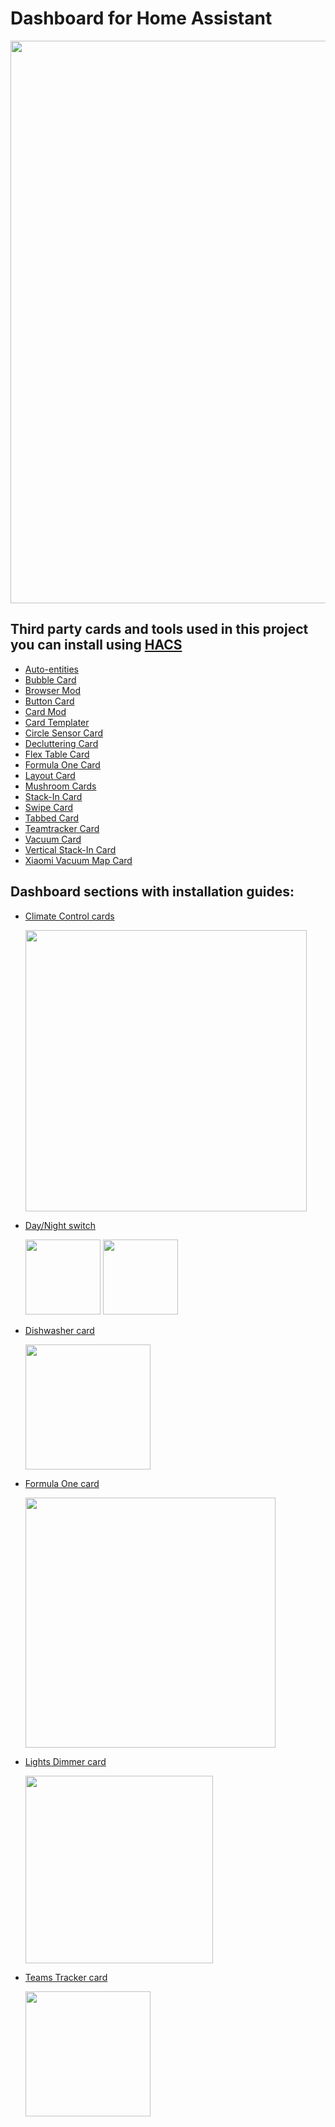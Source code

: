 # Dashboard for Home Assistant

<img src="https://github.com/user-attachments/assets/ffbfe8f6-f214-4dce-9a00-8848d68b2548" width="900">

## Third party cards and tools used in this project you can install using [HACS](https://www.hacs.xyz/)

- [Auto-entities](https://github.com/thomasloven/lovelace-auto-entities)
- [Bubble Card](https://github.com/Cyberjunky/Home-Assistant-Lovelace-Bubble-Card)
- [Browser Mod](https://github.com/thomasloven/hass-browser_mod)
- [Button Card](https://github.com/custom-cards/button-card)
- [Card Mod](https://github.com/thomasloven/lovelace-card-mod)
- [Card Templater](https://github.com/gadgetchnnel/lovelace-card-templater)
- [Circle Sensor Card](https://github.com/custom-cards/circle-sensor-card)
- [Decluttering Card](https://github.com/custom-cards/decluttering-card)
- [Flex Table Card](https://github.com/custom-cards/flex-table-card)
- [Formula One Card](https://github.com/marcokreeft87/formulaone-card)
- [Layout Card](https://github.com/thomasloven/lovelace-layout-card)
- [Mushroom Cards](https://github.com/piitaya/lovelace-mushroom)
- [Stack-In Card](https://github.com/custom-cards/stack-in-card)
- [Swipe Card](https://github.com/bramkragten/swipe-card)
- [Tabbed Card](https://github.com/kinghat/tabbed-card)
- [Teamtracker Card](https://github.com/vasqued2/ha-teamtracker-card)
- [Vacuum Card](https://github.com/denysdovhan/vacuum-card)
- [Vertical Stack-In Card](https://github.com/ofekashery/vertical-stack-in-card)
- [Xiaomi Vacuum Map Card](https://github.com/PiotrMachowski/lovelace-xiaomi-vacuum-map-card)

## Dashboard sections with installation guides:
 - [Climate Control cards](/Climate%20cards)
   
   <img src="https://github.com/user-attachments/assets/413c74bd-b94c-4a16-a209-91578f4573b4" width="450">
   
 - [Day/Night switch](/Day_Night%20switch)

    <img src="https://github.com/user-attachments/assets/f27f3124-8cce-41bd-a113-8a4e592cf66e" width="120">
    <img src="https://github.com/user-attachments/assets/15f7c9b7-4b8f-44db-a6a1-51d01bd8be49" width="120">
    
 - [Dishwasher card](/Dishwasher)

    <img src="https://github.com/user-attachments/assets/1ca234a4-62fc-4b16-9b3c-e2ce0f7b13bf" width="200">

 - [Formula One card](/Formula%20One)

   <img src="https://github.com/user-attachments/assets/30868916-d700-4ae7-ad5f-1f9b7e223615" width="400">

 - [Lights Dimmer card](/Lights%20dimmer)

   <img src="https://github.com/user-attachments/assets/74cabdcd-7eb2-4d36-abc9-decb500262ee" width="300">

 - [Teams Tracker card](/Teamtracker)

   <img src="https://github.com/user-attachments/assets/d1fee795-46aa-4881-a63f-97e8e99303dd" width="200">
